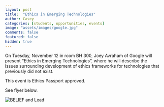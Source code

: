 ```yaml
---
layout: post
title:  "Ethics in Emerging Technologies"
author: Casey
categories: [students, opportunities, events]
image: "assets/images/google.jpg"
comments: false
featured: false
hidden: true
---
```

On Tuesday, November 12 in room BH 300, Joey Avraham of Google will present “Ethics in Emerging Technologies”, where he will describe the issues surrounding development of ethics frameworks for technologies that previously did not exist.

This event is Ethics Passport approved.

See flyer below.

<img src="{{ site.baseurl }}/assets/images/heat.png" alt="BELIEF and Lead ">